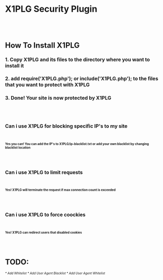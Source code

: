 <h1 size="24">X1PLG Security Plugin</h1>
<br>
<br>
<h1 style="font-size: 24;">How To Install X1PLG</h1>
<h3 style="font-size: 16;">1. Copy X1PLG and its files to the directory where you want to install it</h3>
<h3 style="font-size: 16;">2. add require('X1PLG.php'); or include('X1PLG.php'); to the files that you want to protect with X1PLG
<h3 style="font-size: 16;">3. Done! Your site is now protected by X1PLG</h3>
<br>
<br>
<h1 style="font-size: 16;">Can i use X1PLG for blocking specific IP's to my site</h1>
<br>
<h2 style="font-size: 10;"><b>Yes you can! You can add the IP's to X1PLG/ip-blacklist.txt or add your own blacklist by changing blacklist location</b></h2>
<br>
<br>
<h1 style="font-size: 16;">Can i use X1PLG to limit requests</h1>
<br>
<h2 style="font-size: 10;"><b>Yes! X1PLG will terminate the request if max connection count is exceeded</b></h2>
<br>
<br>
<h1 style="font-size: 16;">Can i use X1PLG to force coockies</h1>
<br>
<h2 style="font-size: 10;"><b>Yes! X1PLG can redirect users that disabled cookies</b></h2>
<br>
<br>
<h1 style="font-size: 24;">TODO:</h1>
<i style="font-size: 10;">
* Add Whitelist
* Add User Agent Blacklist
* Add User Agent Whitelist
</i>
